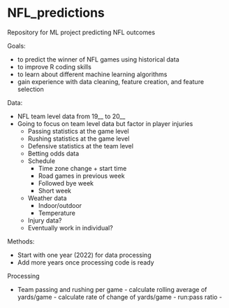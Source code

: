 # NFL_predictions

Repository for ML project predicting NFL outcomes

Goals:
  - to predict the winner of NFL games using historical data
  - to improve R coding skills
  - to learn about different machine learning algorithms
  - gain experience with data cleaning, feature creation, and feature selection
  
Data:
  - NFL team level data from 19__ to 20__
  - Going to focus on team level data but factor in player injuries
    - Passing statistics at the game level
    - Rushing statistics at the game level
    - Defensive statistics at the team level
    - Betting odds data
    - Schedule
       - Time zone change + start time 
       - Road games in previous week
       - Followed bye week
       - Short week
    - Weather data
        - Indoor/outdoor
        - Temperature
    - Injury data?
    - Eventually work in individual?
 
Methods:
  - Start with one year (2022) for data processing 
  - Add more years once processing code is ready

Processing
  - Team passing and rushing per game
        - calculate rolling average of yards/game
        - calculate rate of change of yards/game
        - run:pass ratio
        - 
    
    
    
    
    